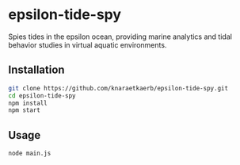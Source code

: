 # epsilon-tide-spy

Spies tides in the epsilon ocean, providing marine analytics and tidal behavior studies in virtual aquatic environments.

## Installation

```bash
git clone https://github.com/knaraetkaerb/epsilon-tide-spy.git
cd epsilon-tide-spy
npm install
npm start
```

## Usage
```bash
node main.js
```
